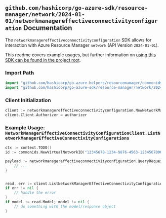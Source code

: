 
## `github.com/hashicorp/go-azure-sdk/resource-manager/network/2024-01-01/networkmanagereffectiveconnectivityconfiguration` Documentation

The `networkmanagereffectiveconnectivityconfiguration` SDK allows for interaction with Azure Resource Manager `network` (API Version `2024-01-01`).

This readme covers example usages, but further information on [using this SDK can be found in the project root](https://github.com/hashicorp/go-azure-sdk/tree/main/docs).

### Import Path

```go
import "github.com/hashicorp/go-azure-helpers/resourcemanager/commonids"
import "github.com/hashicorp/go-azure-sdk/resource-manager/network/2024-01-01/networkmanagereffectiveconnectivityconfiguration"
```


### Client Initialization

```go
client := networkmanagereffectiveconnectivityconfiguration.NewNetworkManagerEffectiveConnectivityConfigurationClientWithBaseURI("https://management.azure.com")
client.Client.Authorizer = authorizer
```


### Example Usage: `NetworkManagerEffectiveConnectivityConfigurationClient.ListNetworkManagerEffectiveConnectivityConfigurations`

```go
ctx := context.TODO()
id := commonids.NewVirtualNetworkID("12345678-1234-9876-4563-123456789012", "example-resource-group", "virtualNetworkValue")

payload := networkmanagereffectiveconnectivityconfiguration.QueryRequestOptions{
	// ...
}


read, err := client.ListNetworkManagerEffectiveConnectivityConfigurations(ctx, id, payload)
if err != nil {
	// handle the error
}
if model := read.Model; model != nil {
	// do something with the model/response object
}
```

